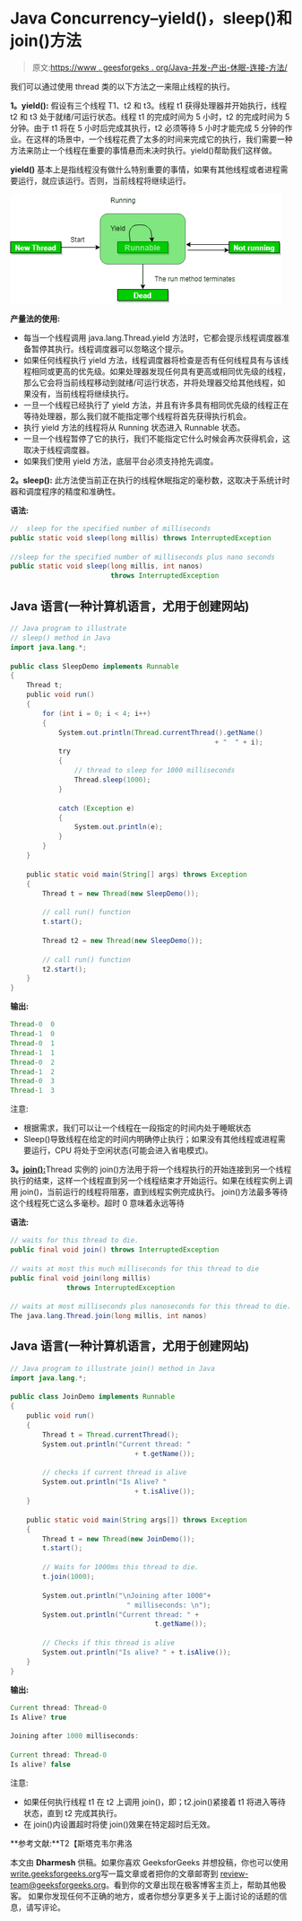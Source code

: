 # Java Concurrency–yield()，sleep()和 join()方法

> 原文:[https://www . geesforgeks . org/Java-并发-产出-休眠-连接-方法/](https://www.geeksforgeeks.org/java-concurrency-yield-sleep-and-join-methods/)

我们可以通过使用 thread 类的以下方法之一来阻止线程的执行。

**1。yield():** 假设有三个线程 T1、t2 和 t3。线程 t1 获得处理器并开始执行，线程 t2 和 t3 处于就绪/可运行状态。线程 t1 的完成时间为 5 小时，t2 的完成时间为 5 分钟。由于 t1 将在 5 小时后完成其执行，t2 必须等待 5 小时才能完成 5 分钟的作业。在这样的场景中，一个线程花费了太多的时间来完成它的执行，我们需要一种方法来防止一个线程在重要的事情悬而未决时执行。yield()帮助我们这样做。

**yield()** 基本上是指线程没有做什么特别重要的事情，如果有其他线程或者进程需要运行，就应该运行。否则，当前线程将继续运行。

![](img/98546fe4f1ee0678f28d480fd6497d69.png)

**产量法的使用:**

*   每当一个线程调用 java.lang.Thread.yield 方法时，它都会提示线程调度器准备暂停其执行。线程调度器可以忽略这个提示。
*   如果任何线程执行 yield 方法，线程调度器将检查是否有任何线程具有与该线程相同或更高的优先级。如果处理器发现任何具有更高或相同优先级的线程，那么它会将当前线程移动到就绪/可运行状态，并将处理器交给其他线程，如果没有，当前线程将继续执行。
*   一旦一个线程已经执行了 yield 方法，并且有许多具有相同优先级的线程正在等待处理器，那么我们就不能指定哪个线程将首先获得执行机会。
*   执行 yield 方法的线程将从 Running 状态进入 Runnable 状态。
*   一旦一个线程暂停了它的执行，我们不能指定它什么时候会再次获得机会，这取决于线程调度器。
*   如果我们使用 yield 方法，底层平台必须支持抢先调度。

**2。sleep():** 此方法使当前正在执行的线程休眠指定的毫秒数，这取决于系统计时器和调度程序的精度和准确性。

**语法:**

```java
//  sleep for the specified number of milliseconds
public static void sleep(long millis) throws InterruptedException

//sleep for the specified number of milliseconds plus nano seconds
public static void sleep(long millis, int nanos) 
                         throws InterruptedException
```

## Java 语言(一种计算机语言，尤用于创建网站)

```java
// Java program to illustrate
// sleep() method in Java
import java.lang.*;

public class SleepDemo implements Runnable
{
    Thread t;
    public void run()
    {
        for (int i = 0; i < 4; i++)
        {
            System.out.println(Thread.currentThread().getName()
                                                   + "  " + i);
            try
            {
                // thread to sleep for 1000 milliseconds
                Thread.sleep(1000);
            }

            catch (Exception e)
            {
                System.out.println(e);
            }
        }
    }

    public static void main(String[] args) throws Exception
    {
        Thread t = new Thread(new SleepDemo());

        // call run() function
        t.start();

        Thread t2 = new Thread(new SleepDemo());

        // call run() function
        t2.start();
    }
}
```

**输出:**

```java
Thread-0  0
Thread-1  0
Thread-0  1
Thread-1  1
Thread-0  2
Thread-1  2
Thread-0  3
Thread-1  3
```

注意:

*   根据需求，我们可以让一个线程在一段指定的时间内处于睡眠状态
*   Sleep()导致线程在给定的时间内明确停止执行；如果没有其他线程或进程需要运行，CPU 将处于空闲状态(可能会进入省电模式)。

**3。**[**join():**](https://www.geeksforgeeks.org/joining-threads-in-java/)Thread 实例的 join()方法用于将一个线程执行的开始连接到另一个线程执行的结束，这样一个线程直到另一个线程结束才开始运行。如果在线程实例上调用 join()，当前运行的线程将阻塞，直到线程实例完成执行。
join()方法最多等待这个线程死亡这么多毫秒。超时 0 意味着永远等待

**语法:**

```java
// waits for this thread to die.
public final void join() throws InterruptedException

// waits at most this much milliseconds for this thread to die
public final void join(long millis) 
              throws InterruptedException

// waits at most milliseconds plus nanoseconds for this thread to die.
The java.lang.Thread.join(long millis, int nanos)
```

## Java 语言(一种计算机语言，尤用于创建网站)

```java
// Java program to illustrate join() method in Java
import java.lang.*;

public class JoinDemo implements Runnable
{
    public void run()
    {
        Thread t = Thread.currentThread();
        System.out.println("Current thread: "
                               + t.getName());

        // checks if current thread is alive
        System.out.println("Is Alive? "
                               + t.isAlive());
    }

    public static void main(String args[]) throws Exception
    {
        Thread t = new Thread(new JoinDemo());
        t.start();

        // Waits for 1000ms this thread to die.
        t.join(1000);

        System.out.println("\nJoining after 1000"+
                             " milliseconds: \n");
        System.out.println("Current thread: " +
                                    t.getName());

        // Checks if this thread is alive
        System.out.println("Is alive? " + t.isAlive());
    }
}
```

**输出:**

```java
Current thread: Thread-0
Is Alive? true

Joining after 1000 milliseconds: 

Current thread: Thread-0
Is alive? false
```

注意:

*   如果任何执行线程 t1 在 t2 上调用 join()，即；t2.join()紧接着 t1 将进入等待状态，直到 t2 完成其执行。
*   在 join()内设置超时将使 join()效果在特定超时后无效。

**参考文献:**T2【斯塔克韦尔弗洛

本文由 **Dharmesh** 供稿。如果你喜欢 GeeksforGeeks 并想投稿，你也可以使用[write.geeksforgeeks.org](https://write.geeksforgeeks.org)写一篇文章或者把你的文章邮寄到 review-team@geeksforgeeks.org。看到你的文章出现在极客博客主页上，帮助其他极客。
如果你发现任何不正确的地方，或者你想分享更多关于上面讨论的话题的信息，请写评论。